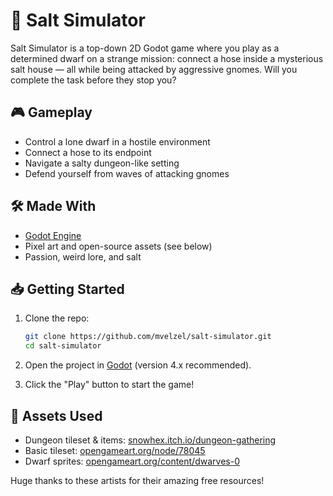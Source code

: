 # 🧂 Salt Simulator

Salt Simulator is a top-down 2D Godot game where you play as a determined dwarf on a strange mission: connect a hose inside a mysterious salt house — all while being attacked by aggressive gnomes. Will you complete the task before they stop you?

## 🎮 Gameplay

- Control a lone dwarf in a hostile environment
- Connect a hose to its endpoint
- Navigate a salty dungeon-like setting
- Defend yourself from waves of attacking gnomes

## 🛠️ Made With

- [Godot Engine](https://godotengine.org/)
- Pixel art and open-source assets (see below)
- Passion, weird lore, and salt

## 📥 Getting Started

1. Clone the repo:
   ```bash
   git clone https://github.com/mvelzel/salt-simulator.git
   cd salt-simulator
   ```

2. Open the project in [Godot](https://godotengine.org/) (version 4.x recommended).

3. Click the "Play" button to start the game!

## 🧱 Assets Used

- Dungeon tileset & items: [snowhex.itch.io/dungeon-gathering](https://snowhex.itch.io/dungeon-gathering)
- Basic tileset: [opengameart.org/node/78045](https://opengameart.org/node/78045)
- Dwarf sprites: [opengameart.org/content/dwarves-0](https://opengameart.org/content/dwarves-0)

Huge thanks to these artists for their amazing free resources!
